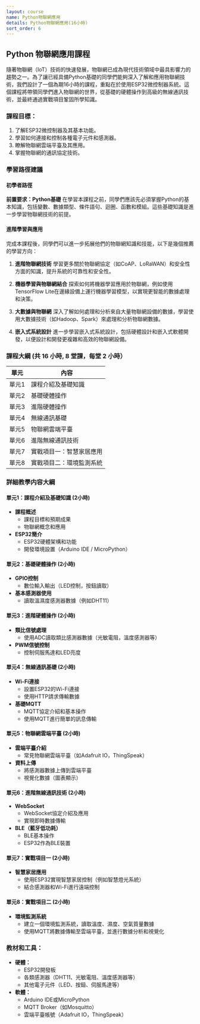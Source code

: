 ```yaml
---
layout: course
name: Python物聯網應用
details: Python物聯網應用(16小時)
sort_order: 6
---
```


## Python 物聯網應用課程

隨著物聯網（IoT）技術的快速發展，物聯網已成為現代技術領域中最具影響力的趨勢之一。為了讓已經具備Python基礎的同學們能夠深入了解和應用物聯網技術，我們設計了一個為期16小時的課程，重點在於使用ESP32微控制器系統。這個課程將帶領同學們進入物聯網的世界，從基礎的硬體操作到高級的無線通訊技術，並最終通過實戰項目鞏固所學知識。

### 課程目標：

1. 了解ESP32微控制器及其基本功能。
2. 學習如何連接和控制各種電子元件和感測器。
3. 瞭解物聯網雲端平臺及其應用。
4. 掌握物聯網的通訊協定技術。

### 學習路徑建議

#### 初學者路徑

**前置要求：Python基礎**
在學習本課程之前，同學們應該先必須掌握Python的基本知識，包括變數、數據類型、條件語句、迴圈、函數和模組。這些基礎知識是進一步學習物聯網技術的前提。

#### 進階學習與應用 

完成本課程後，同學們可以進一步拓展他們的物聯網知識和技能，以下是幾個推薦的學習方向：

1. **進階物聯網技術**
   學習更多關於物聯網協定（如CoAP、LoRaWAN）和安全性方面的知識，提升系統的可靠性和安全性。

2. **機器學習與物聯網結合**
   探索如何將機器學習應用於物聯網，例如使用TensorFlow Lite在邊緣設備上運行機器學習模型，以實現更智能的數據處理和決策。

3. **大數據與物聯網**
   深入了解如何處理和分析來自大量物聯網設備的數據，學習使用大數據技術（如Hadoop、Spark）來處理和分析物聯網數據。

4. **嵌入式系統設計**
   進一步學習嵌入式系統設計，包括硬體設計和嵌入式軟體開發，以便設計和開發更複雜和高效的物聯網設備。



### 課程大綱 (共 16 小時, 8 堂課，每堂 2 小時）

| 單元       | 內容                   |
|------------|------------------------|
| 單元1      | 課程介紹及基礎知識      |
| 單元2      | 基礎硬體操作            |
| 單元3      | 進階硬體操作            |
| 單元4      | 無線通訊基礎            |
| 單元5      | 物聯網雲端平臺          |
| 單元6      | 進階無線通訊技術        |
| 單元7      | 實戰項目一：智慧家居應用 |
| 單元8      | 實戰項目二：環境監測系統 |

### 詳細教學内容大綱

#### 單元1：課程介紹及基礎知識 (2小時)
- **課程概述**
  - 課程目標和預期成果
  - 物聯網概念和應用
- **ESP32簡介**
  - ESP32硬體架構和功能
  - 開發環境設置（Arduino IDE / MicroPython）

#### 單元2：基礎硬體操作 (2小時)
- **GPIO控制**
  - 數位輸入輸出（LED控制，按鈕讀取）
- **基本感測器使用**
  - 讀取溫濕度感測器數據（例如DHT11）

#### 單元3：進階硬體操作 (2小時)
- **類比信號處理**
  - 使用ADC讀取類比感測器數據（光敏電阻，溫度感測器等）
- **PWM信號控制**
  - 控制伺服馬達和LED亮度

#### 單元4：無線通訊基礎 (2小時)
- **Wi-Fi連接**
  - 設置ESP32的Wi-Fi連接
  - 使用HTTP請求傳輸數據
- **基礎MQTT**
  - MQTT協定介紹和基本操作
  - 使用MQTT進行簡單的訊息傳輸

#### 單元5：物聯網雲端平臺 (2小時)
- **雲端平臺介紹**
  - 常見物聯網雲端平臺（如Adafruit IO，ThingSpeak）
- **資料上傳**
  - 將感測器數據上傳到雲端平臺
  - 視覺化數據（圖表顯示）

#### 單元6：進階無線通訊技術 (2小時)
- **WebSocket**
  - WebSocket協定介紹及應用
  - 實現即時數據傳輸
- **BLE（藍牙低功耗）**
  - BLE基本操作
  - ESP32作為BLE裝置

#### 單元7：實戰項目一 (2小時)
- **智慧家居應用**
  - 使用ESP32實現智慧家居控制（例如智慧燈光系統）
  - 結合感測器和Wi-Fi進行遠端控制

#### 單元8：實戰項目二 (2小時)
- **環境監測系統**
  - 建立一個環境監測系統，讀取溫度、濕度、空氣質量數據
  - 使用MQTT將數據傳輸至雲端平臺，並進行數據分析和視覺化

### 教材和工具：
- **硬體：**
  - ESP32開發板
  - 各類感測器（DHT11、光敏電阻、溫度感測器等）
  - 其他電子元件（LED、按鈕、伺服馬達等）
- **軟體：**
  - Arduino IDE或MicroPython
  - MQTT Broker（如Mosquitto）
  - 雲端平臺帳號（Adafruit IO，ThingSpeak） 